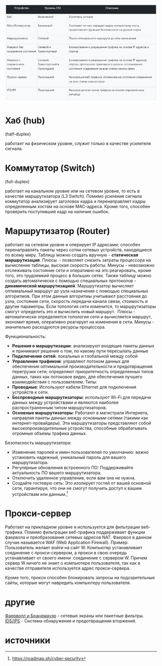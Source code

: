 ![](pics/devices.png)
# Хаб (hub)
(half-duplex) 

работает на физическом уровне, служит только в качестве усилителя сигнала.
# Коммутатор (Switch)
(full-duplex)

работает на канальном уровне или на сетевом уровне, то есть в качестве маршрутизатора (L3 Switch). Помимо усиления сигнала коммутатор анализирует заголовок кадра и перенаправляет кадры определенным хостам на основе MAC-адреса. Кроме того, способен проверить поступивший кадр на наличие ошибок.
# Маршрутизатор (Router)

работает на сетевом уровне и оперирует IP адресами; способен перенаправлять пакеты через сотни сетевых устройств, находящиеся по всему миру.
Таблицу можно создать вручную - **статическая маршрутизация**.
	Плюсы  - позволяет снизить затраты процессора на вычисление таблицы, высокая скорость работы. Минусы - невозможно отслеживать состояние сети и оперативно на это реагировать, кроме того, это трудоемкий процесс в больших сетях.
Также таблицу можно создать автоматически с помощью специальных протоколов - **динамической маршрутизацией**.
	Маршрутизатор вычисляет оптимальный маршрут до узла назначения с помощью специальных алгоритмов. При этом данные алгоритмы учитывают расстояния до узла, состояние сети, скорость передачи канала связи, стоимость и другие параметры. Если топология сети изменится, то маршрутизаторы смогут определить это и вычислить новый маршрут. 
	Плюсы - автоматически определяется топология сети и вычисляется маршрут, экономит время, оперативно реагирует на изменения в сети. Минусы - значительно расходуются ресурсы процессора.

Функциональность:
- **Решения о маршрутизации**: анализируют входящие пакеты данных и принимают решения о том, по какому пути пересылать данные
- **Подключение сетей**: локальных и глобальной между собой
- **Управление трафиком**: управляют потоком данных для обеспечения оптимальной производительности и предотвращения перегрузки сети; определяют приоритетность определенных типов данных, таких как потоковое видео, для обеспечения лучшего взаимодействия с пользователем.
Типы:
- **Проводные**: Используют кабели Ethernet для подключения устройств к сети.
- **Беспроводные маршрутизаторы**: используют Wi-Fi для передачи данных между устройствами и являются наиболее распространенным типом маршрутизаторов.
- **Основные маршрутизаторы**: Работают в магистрали Интернета, направляя пакеты данных между основными сетями (такими как интернет-провайдеры). Эти маршрутизаторы представляют собой высокопроизводительные устройства, способные обрабатывать огромные объемы трафика данных.

Безопасность маршрутизатора:
- Изменение паролей и имен пользователей по умолчанию: важно установить надежный, уникальный пароль для вашего маршрутизатора.
- Регулярные обновления встроенного ПО: Поддерживайте актуальность ПО вашего маршрутизатора.
- Отключить удаленное управление, если вам она не нужна.   
- Создайте гостевую сеть: Это изолирует гостей от вашей основной сети, гарантируя, что они не смогут получить доступ к вашим устройствам или данным.[^2]
# Прокси-сервер
Работает на прикладном уровне и используется для фильтрации веб-трафика. Помимо фильтрации веб-трафика поддерживает функции фаервола и преобразования сетевых адресов NAT. Фаервол в данном случае называется WAF (Web Application Firewall).
Пример:
	Пользователь желает войти на сайт W. Компьютер устанавливает соединение с прокси-сервером, а прокси в свою очередь устанавливает от своего имени  соединение с сервером W. Причем сервер W ничего не знает о компьютере пользователя, так как в качестве отправителя используется адрес прокси-сервера.

Кроме того, прокси способен блокировать запросы на подозрительные сайты, которые могут навредить компьютеру пользователя.
# другие
[Фаерволл и Брандмауэр](firewall.md) - сетевые экраны или пакетные фильтры.
[IDS/IPS](ids-ips.md) - Система обнаружения и предотвращения вторжений.
# источники
[^1]:https://imvk.net/cisco/urok-7-setevye-ustrojstva
[^2]:https://roadmap.sh/cyber-security